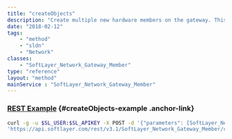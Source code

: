 ```yaml
---
title: "createObjects"
description: "Create multiple new hardware members on the gateway. This also asynchronously sets up the network for the members. Progress of this process can be monitored via the gateway status. All members created with this object must have no VLANs attached. "
date: "2018-02-12"
tags:
    - "method"
    - "sldn"
    - "Network"
classes:
    - "SoftLayer_Network_Gateway_Member"
type: "reference"
layout: "method"
mainService : "SoftLayer_Network_Gateway_Member"
---
```


### [REST Example](#createObjects-example) <a href="/article/rest/"><i class="fas fa-question"></i></a> {#createObjects-example .anchor-link} 
```bash
curl -g -u $SL_USER:$SL_APIKEY -X POST -d '{"parameters": [SoftLayer_Network_Gateway_Member]}' \
'https://api.softlayer.com/rest/v3.1/SoftLayer_Network_Gateway_Member/createObjects'
```
